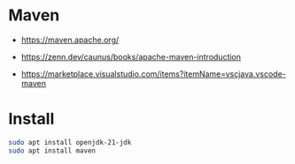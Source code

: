 # Maven
- https://maven.apache.org/

- https://zenn.dev/caunus/books/apache-maven-introduction
- https://marketplace.visualstudio.com/items?itemName=vscjava.vscode-maven
# Install
```zsh
sudo apt install openjdk-21-jdk
sudo apt install maven
```
